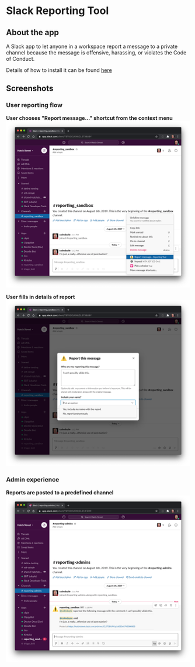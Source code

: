 # Slack Reporting Tool

## About the app

A Slack app to let anyone in a workspace report a message to a private channel because the message is offensive, harassing, or violates the Code of Conduct.

Details of how to install it can be found [here](./docs/installation.md)

## Screenshots

### User reporting flow

**User chooses "Report message..." shortcut from the context menu**
![Message Shortcut menu](./docs/reporting-shortcut.png)

**User fills in details of report**
![Message reporting modal](./docs/reporting-modal.png)

### Admin experience

**Reports are posted to a predefined channel**
![Admin channel](./docs/admin-channel.png)

